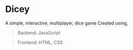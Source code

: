 # Dicey
A simple, interactive, multiplayer, dice game 
Created using,
> Backend: JavaScript

> Frontend: HTML, CSS
